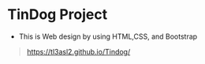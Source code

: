 # TinDog Project
- This is Web design by using HTML,CSS, and Bootstrap
>https://tl3asl2.github.io/Tindog/
